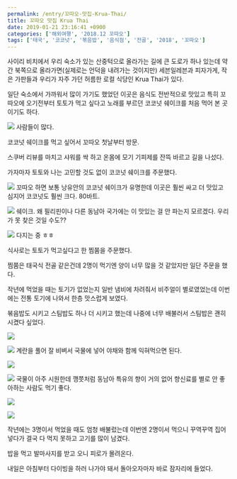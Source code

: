 ```yaml
---
permalink: /entry/꼬따오-맛집-Krua-Thai/
title: 꼬따오 맛집 Krua Thai
date: 2019-01-21 23:16:41 +0900
categories: ['해외여행', '2018.12 꼬따오']
tags: ['태국', '코코넛', '볶음밥', '음식점', '전골', '2018', '꼬따오']
---
```




사이리 비치에서 우리 숙소가 있는 산중턱으로 올라가는 길에 큰 도로가 하나 있는데 약간 북쪽으로 올라가면(실제로는 언덕을 내려가는 것이지만)
세븐일레븐과 피자가게, 작은 가판들과 우리가 자주 가던 허름한 로컬 식당인 Krua Thai가 있다.

일단 숙소에서 가까워서 많이 가기도 했었던 이곳은 음식도 전반적으로 맛있고 특히 꼬따오에 오기전부터 토토가 먹고 싶다고 노래를 부르던 코코넛
쉐이크를 처음 먹어 본 곳이기도 하다.

  

![][link0]
사람들이 많다.

  

  

코코넛 쉐이크를 먹고 싶어서 꼬따오 첫날부터 방문.

스쿠버 리뷰를 마치고 샤워를 싹 하고 온몸에 모기 기피제를 잔뜩 바르고 길을 나섰다.

가자마자 토토와 나는 고민할 것도 없이 코코넛 쉐이크를 주문했다.

  

![][link1]
꼬따오 하면 보통 낭유안의 코코넛 쉐이크가 유명한데 이곳은 훨씬 싸고 더 맛있고 심지어 코코넛도 훨씬 크다. 80바트.

  

![][link2]
쉐이크. 왜 필리핀이나 다른 동남아 국가에는 이 맛있는 걸 안 파는지 모르겠다. 우리가 못 찾은 것일 수도??

  

![][link3]
다지는 중 ㅎㅎ

  

  

식사로는 토토가 먹고싶다고 한 찜쭘을 주문했다.

찜쭘은 태국식 전골 같은건데 2명이 먹기엔 양이 너무 많을 것 같았지만 일단 주문을 했다.

작년에 먹었을 때는 토기가 없었는지 일반 냄비에 차려줘서 비주얼이 별로였었는데 이번에는 전통 토기에 나와서 한층 맛스럽게 보였다.

볶음밥도 시키고 스팀밥도 하나 더 시키고 했는데 나중에 너무 배불러서 스팀밥은 괜히 시켰다 싶었다.

  

![][link4]

  

![][link5]
계란을 풀어 잘 비벼서 국물에 넣어 야채와 함께 익혀먹으면 된다.

  

![][link6]

  

![][link7]
국물이 아주 시원한데 깽쯧처럼 동남아 특유의 향이 거의 없어 향신료를 별로 안 좋아하는 사람도 먹기 좋다.

  

![][link8]

  

![][link9]

  

작년에는 3명이서 먹었을 때도 엄청 배불렀는데 이번엔 2명이서 먹으니 꾸역꾸역 집어 넣다가 결국 다 먹지 못하고 고기를 많이 남겼다.

  

밥을 먹고 발마사지를 받고 오니 피로가 몰려온다.

내일은 아침부터 다이빙을 하러 나가야 돼서 돌아오자마자 바로 잠자리에 들었다.

  

  

  


[link0]:http://cfile7.uf.tistory.com/image/997E06345C45D31B1B40A1
[link1]:http://cfile24.uf.tistory.com/image/99A515505C45D31B358150
[link2]:http://cfile3.uf.tistory.com/image/993CF8375C45D31C2F0069
[link3]:http://cfile22.uf.tistory.com/image/99F19A3B5C45D31D30E982
[link4]:http://cfile23.uf.tistory.com/image/993F5F495C45D31E192613
[link5]:http://cfile30.uf.tistory.com/image/998F94395C45D31F2DD2D7
[link6]:http://cfile27.uf.tistory.com/image/996AA44C5C45D31F0F1CA3
[link7]:http://cfile23.uf.tistory.com/image/99FCC0455C45D32005BE27
[link8]:http://cfile27.uf.tistory.com/image/99502D385C45D3212A0ED7
[link9]:http://cfile8.uf.tistory.com/image/991A634A5C45D322077F2A
